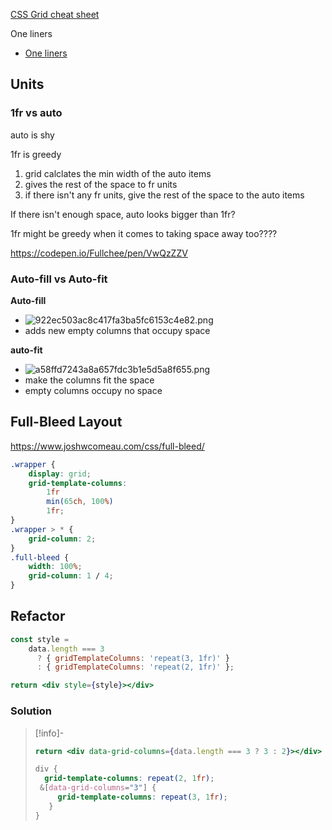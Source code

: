 [CSS Grid cheat sheet](https://css-tricks.com/snippets/css/complete-guide-grid/)

One liners
 - [One liners](https://web.dev/one-line-layouts)

## Units

### 1fr vs auto

auto is shy

1fr is greedy

1. grid calclates the min width of the auto items
2. gives the rest of the space to fr units
3. if there isn't any fr units, give the rest of the space to the auto items

If there isn't enough space, auto looks bigger than 1fr?

1fr might be greedy when it comes to taking space away too???? 

https://codepen.io/Fullchee/pen/VwQzZZV



### Auto-fill vs Auto-fit

**Auto-fill**

-   ![922ec503ac8c417fa3ba5fc6153c4e82.png](922ec503ac8c417fa3ba5fc6153c4e82.png)
-   adds new empty columns that occupy space

**auto-fit**

-   ![a58ffd7243a8a657fdc3b1e5d5a8f655.png](a58ffd7243a8a657fdc3b1e5d5a8f655.png)
-   make the columns fit the space
-   empty columns occupy no space

## Full-Bleed Layout

https://www.joshwcomeau.com/css/full-bleed/

```css
.wrapper {
    display: grid;
    grid-template-columns:
        1fr
        min(65ch, 100%)
        1fr;
}
.wrapper > * {
    grid-column: 2;
}
.full-bleed {
    width: 100%;
    grid-column: 1 / 4;
}
```

## Refactor 

```jsx
const style =
    data.length === 3
      ? { gridTemplateColumns: 'repeat(3, 1fr)' }
      : { gridTemplateColumns: 'repeat(2, 1fr)' };

return <div style={style}></div>
```


### Solution

> [!info]-
> ```jsx
> return <div data-grid-columns={data.length === 3 ? 3 : 2}></div>
> ```
> ```css
> div {
>   grid-template-columns: repeat(2, 1fr);
>  &[data-grid-columns="3"] {
>      grid-template-columns: repeat(3, 1fr);
>    }
> }
> ```
